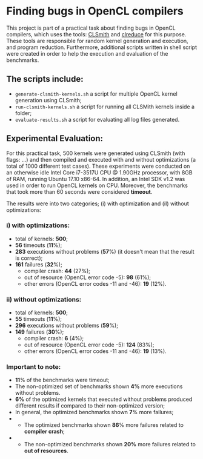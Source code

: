 # Finding bugs in OpenCL compilers

This project is part of a practical task about finding bugs in OpenCL compilers, which uses the tools: [CLSmith](https://github.com/ChrisLidbury/CLSmith) and [clreduce](https://github.com/mpflanzer/clreduce) for this purpose. These tools are responsible for random kernel generation and execution, and program reduction. Furthermore, additional scripts written in shell script were created in order to help the execution and evaluation of the benchmarks.

## The scripts include:

* `generate-clsmith-kernels.sh` a script for multiple OpenCL kernel generation using CLSmith;
* `run-clsmith-kernels.sh` a script for running all CLSMith kernels inside a folder;
* `evaluate-results.sh` a script for evaluating all log files generated.

## Experimental Evaluation:

For this practical task, 500 kernels were generated using CLSmith (with flags: ...) and then compiled and executed with and without optimizations (a total of 1000 different test cases). These experiments were conducted on an otherwise idle Intel Core i7-3517U CPU @ 1.90GHz processor, with 8GB of RAM, running Ubuntu 17.10 x86-64. In addition, an Intel SDK v1.2 was used in order to run OpenCL kernels on CPU. Moreover, the benchmarks that took more than 60 seconds were considered **timeout**.

The results were into two categories; (i) with optimization and (iI) without optimizations:

### i) with optimizations:

* total of kernels: **500**;
* **56** timeouts (**11**%);
* **283** executions without problems (**57**%) (it doesn't mean that the result is correct);
* **161** failures (**32**%);
  * compiler crash: **44** (27%);
  * out of resource (OpenCL error code -5): **98** (61%);
  * other errors (OpenCL error codes -11 and -46): **19** (12%).

### ii) without optimizations:

* total of kernels: **500**;
* **55** timeouts (**11**%);
* **296** executions without problems (**59**%);
* **149** failures (**30**%);
  * compiler crash: **6** (4%);
  * out of resource (OpenCL error code -5): **124** (83%);
  * other errors (OpenCL error codes -11 and -46): **19** (13%).

### Important to note:

* **11**% of the benchmarks were timeout;
* The non-optimized set of benchmarks shown **4%** more executions without problems.
* **6%** of the optimized kernels that executed without problems produced different results if compared to their non-optimized version;
* In general, the optimized benchmarks shown **7**% more failures;
* * The optimized benchmarks shown **86**% more failures related to **compiler crash**;
* * The non-optimized benchmarks shown **20%** more failures related to **out of resources**.
